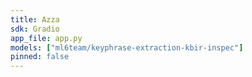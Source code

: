 ```yaml
---
title: Azza
sdk: Gradio
app_file: app.py
models: ["ml6team/keyphrase-extraction-kbir-inspec"]
pinned: false
---
```

